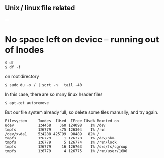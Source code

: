 ## Unix / linux file related 
--

# No space left on device – running out of Inodes

```
$ df 
$ df -i
```

on root directory
```
$ sudo du -x / | sort -n | tail -40
```

In this case, there are so many linux header files

```
$ apt-get autoremove
```

But our file system already full, so delete some files manually, and try again.

```
Filesystem     Inodes  IUsed  IFree IUse% Mounted on
udev           124458    360 124098    1% /dev
tmpfs          126779    475 126304    1% /run
/dev/xvda1     524288 425799  98489   82% /
tmpfs          126779      1 126778    1% /dev/shm
tmpfs          126779      5 126774    1% /run/lock
tmpfs          126779     16 126763    1% /sys/fs/cgroup
tmpfs          126779      4 126775    1% /run/user/1000
```